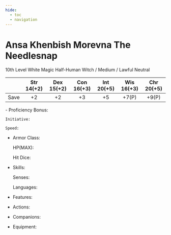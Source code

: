 ```yaml
---
hide:
  - toc
  - navigation
---
```


# Ansa Khenbish Morevna The Needlesnap
10th Level White Magic Half-Human Witch / Medium / Lawful Neutral

|       | Str 14(+2) | Dex 15(+2) | Con 16(+3) | Int 20(+5) | Wis 16(+3) | Chr 20(+5) |
| :---: | :--------: | :--------: | :--------: | :--------: | :--------: | :--------: |
| Save  | +2         | +2         | +3         | +5         | +7(P)      | +9(P)      |

<div class="grid cards" markdown>
-   Proficiency Bonus:

    Initiative:

    Speed:

-   Armor Class:

    HP(MAX):

    Hit Dice:

-   Skills:

    Senses:

    Languages:

-   Features:

-   Actions:

-   Companions:

-   Equipment:


</div>
